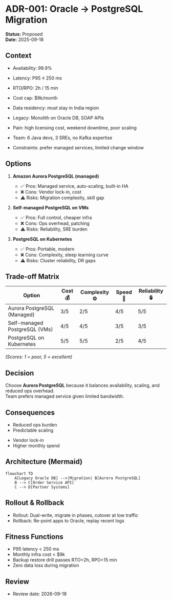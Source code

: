 
# ADR-001: Oracle → PostgreSQL Migration

**Status:** Proposed  
**Date:** 2025-09-18  

## Context
- Availability: 99.9%
- Latency: P95 ≤ 250 ms
- RTO/RPO: 2h / 15 min
- Cost cap: $9k/month
- Data residency: must stay in India region


- Legacy: Monolith on Oracle DB, SOAP APIs
- Pain: high licensing cost, weekend downtime, poor scaling
- Team: 6 Java devs, 3 SREs, no Kafka expertise
- Constraints: prefer managed services, limited change window


## Options
1. **Amazon Aurora PostgreSQL (managed)**
   - ✅ Pros: Managed service, auto-scaling, built-in HA
   - ❌ Cons: Vendor lock-in, cost
   - ⚠️ Risks: Migration complexity, skill gap

2. **Self-managed PostgreSQL on VMs**
   - ✅ Pros: Full control, cheaper infra
   - ❌ Cons: Ops overhead, patching
   - ⚠️ Risks: Reliability, SRE burden

3. **PostgreSQL on Kubernetes**
   - ✅ Pros: Portable, modern
   - ❌ Cons: Complexity, steep learning curve
   - ⚠️ Risks: Cluster reliability, DR gaps

## Trade-off Matrix
| Option                        | Cost 💰 | Complexity ⚙️ | Speed 🚀 | Reliability 🔒 |
|-------------------------------|---------|---------------|----------|----------------|
| Aurora PostgreSQL (Managed)   | 3/5     | 2/5           | 4/5      | 5/5            |
| Self-managed PostgreSQL (VMs) | 4/5     | 4/5           | 3/5      | 3/5            |
| PostgreSQL on Kubernetes      | 5/5     | 5/5           | 2/5      | 4/5            |

*(Scores: 1 = poor, 5 = excellent)*

## Decision
Choose **Aurora PostgreSQL** because it balances availability, scaling, and reduced ops overhead.  
Team prefers managed service given limited bandwidth.

## Consequences
+ Reduced ops burden  
+ Predictable scaling  
- Vendor lock-in  
- Higher monthly spend  

## Architecture (Mermaid)
```mermaid
flowchart TD
    A[Legacy Oracle DB] -->|Migration| B[Aurora PostgreSQL]
    B --> C[Order Service API]
    C --> D[Partner Systems]
```

## Rollout & Rollback
- Rollout: Dual-write, migrate in phases, cutover at low traffic
- Rollback: Re-point apps to Oracle, replay recent logs

## Fitness Functions
- P95 latency < 250 ms
- Monthly infra cost < $9k
- Backup restore drill passes RTO=2h, RPO=15 min
- Zero data loss during migration

## Review
- Review date: 2026-09-18
